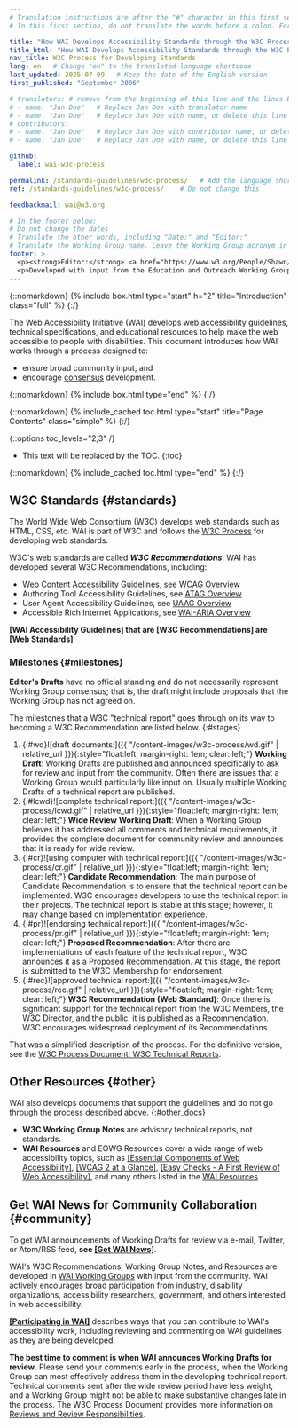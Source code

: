 ```yaml
---
# Translation instructions are after the "#" character in this first section. They are commenat do not show up in the web page. You do not need to translate the instructions after "#".
# In this first section, do not translate the words before a colon. For example, do not translate "title:". Do translate the text after "title:"

title: "How WAI Develops Accessibility Standards through the W3C Process: Milestones and Opportunities to Contribute"
title_html: "How WAI Develops Accessibility Standards through the W3C Process:<br> Milestones and Opportunities to Contribute"
nav_title: W3C Process for Developing Standards
lang: en   # Change "en" to the translated-language shortcode
last_updated: 2025-07-09   # Keep the date of the English version
first_published: "September 2006"

# translators: # remove from the beginning of this line and the lines below: "# " (the hash sign and the space)
# - name: "Jan Doe"   # Replace Jan Doe with translator name
# - name: "Jan Doe"   # Replace Jan Doe with name, or delete this line if not multiple translators
# contributors:
# - name: "Jan Doe"   # Replace Jan Doe with contributor name, or delete this line if none
# - name: "Jan Doe"   # Replace Jan Doe with name, or delete this line if not multiple contributors

github:
  label: wai-w3c-process

permalink: /standards-guidelines/w3c-process/   # Add the language shortcode to the end, with no slash at the end. For example /path/to/file/fr
ref: /standards-guidelines/w3c-process/    # Do not change this

feedbackmail: wai@w3.org

# In the footer below:
# Do not change the dates
# Translate the other words, including "Date:" and "Editor:"
# Translate the Working Group name. Leave the Working Group acronym in English.
footer: >
  <p><strong>Editor:</strong> <a href="https://www.w3.org/People/Shawn/">Shawn Lawton Henry</a>.</p>
  <p>Developed with input from the Education and Outreach Working Group (<a href="https://www.w3.org/WAI/EO/">EOWG</a>).</p>
---
```


{::nomarkdown}
{% include box.html type="start" h="2" title="Introduction" class="full" %}
{:/}

The Web Accessibility Initiative (WAI) develops web accessibility guidelines, technical specifications, and educational resources to help make the web accessible to people with disabilities. This document introduces how WAI works through a process designed to:

- ensure broad community input, and 
- encourage [consensus](https://www.w3.org/Consortium/Process/#Consensus) development.

{::nomarkdown}
{% include box.html type="end" %}
{:/}

{::nomarkdown}
{% include_cached toc.html type="start" title="Page Contents" class="simple" %}
{:/}

{::options toc_levels="2,3" /}

-   This text will be replaced by the TOC.
{:toc}

{::nomarkdown}
{% include_cached toc.html type="end" %}
{:/}

## W3C Standards {#standards}

The World Wide Web Consortium (W3C) develops web standards such as HTML, CSS, etc. WAI is part of W3C and follows the [W3C Process](https://www.w3.org/Consortium/Process/) for developing web standards.

W3C's web standards are called ***W3C Recommendations***. WAI has developed several W3C Recommendations, including:

- Web Content Accessibility Guidelines, see [WCAG Overview](/standards-guidelines/wcag/)
- Authoring Tool Accessibility Guidelines, see [ATAG Overview](/standards-guidelines/atag/)
- User Agent Accessibility Guidelines, see [UAAG Overview](/standards-guidelines/uaag/)
- Accessible Rich Internet Applications, see [WAI-ARIA Overview](/standards-guidelines/aria/)

**\[WAI Accessibility Guidelines\] that are \[W3C Recommendations\] are \[Web Standards\]**

### Milestones {#milestones}

**Editor's Drafts** have no official standing and do not necessarily represent Working Group consensus; that is, the draft might include proposals that the Working Group has not agreed on.

The milestones that a W3C "technical report" goes through on its way to becoming a W3C Recommendation are listed below.
{:#stages}

1. {:#wd}![draft documents:]({{ "/content-images/w3c-process/wd.gif" | relative_url }}){:style="float:left; margin-right: 1em; clear: left;"} **Working Draft**: Working Drafts are published and announced specifically to ask for review and input from the community. Often there are issues that a Working Group would particularly like input on. Usually multiple Working Drafts of a technical report are published.
2. {:#lcwd}![complete technical report:]({{ "/content-images/w3c-process/lcwd.gif" | relative_url }}){:style="float:left; margin-right: 1em; clear: left;"} **Wide Review Working Draft**: When a Working Group believes it has addressed all comments and technical requirements, it provides the complete document for community review and announces that it is ready for wide review.
3. {:#cr}![using computer with technical report:]({{ "/content-images/w3c-process/cr.gif" | relative_url }}){:style="float:left; margin-right: 1em; clear: left;"} **Candidate Recommendation**: The main purpose of Candidate Recommendation is to ensure that the technical report can be implemented. W3C encourages developers to use the technical report in their projects. The technical report is stable at this stage; however, it may change based on implementation experience.
4. {:#pr}![endorsing technical report:]({{ "/content-images/w3c-process/pr.gif" | relative_url }}){:style="float:left; margin-right: 1em; clear: left;"} **Proposed Recommendation**: After there are implementations of each feature of the technical report, W3C announces it as a Proposed Recommendation. At this stage, the report is submitted to the W3C Membership for endorsement.
5. {:#rec}![approved technical report:]({{ "/content-images/w3c-process/rec.gif" | relative_url }}){:style="float:left; margin-right: 1em; clear: left;"} **W3C Recommendation (Web Standard)**: Once there is significant support for the technical report from the W3C Members, the W3C Director, and the public, it is published as a Recommendation. W3C encourages widespread deployment of its Recommendations.

That was a simplified description of the process. For the definitive version, see the [W3C Process Document: W3C Technical Reports](https://www.w3.org/policies/process/#Reports).

## Other Resources {#other}

WAI also develops documents that support the guidelines and do not go through the process described above.
{:#other_docs}

- **W3C Working Group Notes** are advisory technical reports, not standards.
- **WAI Resources** and EOWG Resources cover a wide range of web accessibility topics, such as [[Essential Components of Web Accessibility]](/fundamentals/components/), [[WCAG 2 at a Glance]](/standards-guidelines/wcag/glance/), [[Easy Checks - A First Review of Web Accessibility]](/test-evaluate/preliminary/), and many others listed in the [WAI Resources](/resources/).

## Get WAI News for Community Collaboration {#community}

To get WAI announcements of Working Drafts for review via e-mail, Twitter, or Atom/RSS feed, **see [[Get WAI News]](/news/subscribe/)**.

WAI's W3C Recommendations, Working Group Notes, and Resources are developed in [WAI Working Groups](/about/groups/) with input from the community. WAI actively encourages broad participation from industry, disability organizations, accessibility researchers, government, and others interested in web accessibility.

**[[Participating in WAI]](/get-involved/)** describes ways that you can contribute to WAI's accessibility work, including reviewing and commenting on WAI guidelines as they are being developed.

**The best time to comment is when WAI announces Working Drafts for review**. Please send your comments early in the process, when the Working Group can most effectively address them in the developing technical report. Technical comments sent after the wide review period have less weight, and a Working Group might not be able to make substantive changes late in the process. The W3C Process Document provides more information on [Reviews and Review Responsibilities](https://www.w3.org/Consortium/Process/#doc-reviews).
